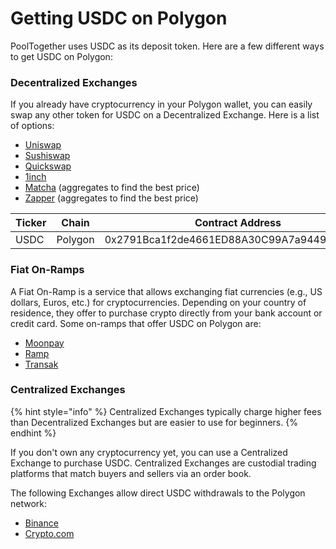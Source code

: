# Getting USDC on Polygon

PoolTogether uses USDC as its deposit token. Here are a few different ways to get USDC on Polygon:

### Decentralized Exchanges

If you already have cryptocurrency in your Polygon wallet, you can easily swap any other token for USDC on a Decentralized Exchange. Here is a list of options:

* [Uniswap](https://app.uniswap.org/#/swap?chain=polygon)&#x20;
* [Sushiswap](https://app.sushi.com/trident/swap?tokens=MATIC\&tokens=0x2791Bca1f2de4661ED88A30C99A7a9449Aa84174\&chainId=137)&#x20;
* [Quickswap](https://quickswap.exchange/#/swap)
* [1inch](https://app.1inch.io/#/137/classic/swap/MATIC/USDC)
* [Matcha](https://matcha.xyz/markets/137/0x2791bca1f2de4661ed88a30c99a7a9449aa84174/0xeeeeeeeeeeeeeeeeeeeeeeeeeeeeeeeeeeeeeeee) (aggregates to find the best price)&#x20;
* [Zapper](https://zapper.fi/token/polygon/0x2791bca1f2de4661ed88a30c99a7a9449aa84174/USDC) (aggregates to find the best price)

| Ticker | Chain   | Contract Address                           |
| ------ | ------- | ------------------------------------------ |
| USDC   | Polygon | 0x2791Bca1f2de4661ED88A30C99A7a9449Aa84174 |

### Fiat On-Ramps

A Fiat On-Ramp is a service that allows exchanging fiat currencies (e.g., US dollars, Euros, etc.) for cryptocurrencies. Depending on your country of residence, they offer to purchase crypto directly from your bank account or credit card. Some on-ramps that offer USDC on Polygon are: &#x20;

* [Moonpay](https://www.moonpay.com/buy)
* [Ramp](https://ramp.network/buy/?defaultAsset=USDC)
* [Transak](https://transak.com/)

### Centralized Exchanges&#x20;

{% hint style="info" %}
Centralized Exchanges typically charge higher fees than Decentralized Exchanges but are easier to use for beginners.
{% endhint %}

If you don't own any cryptocurrency yet, you can use a Centralized Exchange to purchase USDC. Centralized Exchanges are custodial trading platforms that match buyers and sellers via an order book.&#x20;

The following Exchanges allow direct USDC withdrawals to the Polygon network:

* [Binance](https://www.binance.com/e)
* [Crypto.com](https://crypto.com/)
